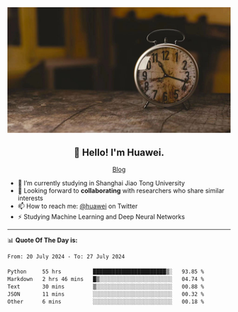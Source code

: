 <div align="center">
  <a href="https://github.com/JHW5981">
    <img src="./assets/background.jpg">
  </a>
</div>

<h2 align="center">👋 Hello! I'm Huawei.</h2>
<p align="center">
  <a href="https://blog.csdn.net/Edward__J?spm=1000.2115.3001.5343">Blog</a>
</p>


- 🔭 I’m currently studying in Shanghai Jiao Tong University
- 💬 Looking forward to **collaborating** with researchers who share similar interests
- 📫 How to reach me: [@huawei](https://twitter.com/yoohuaff) on Twitter
- ⚡ Studying Machine Learning and Deep Neural Networks

-------
📊 **Quote Of The Day is:**
<!--START_SECTION:waka-->

```txt
From: 20 July 2024 - To: 27 July 2024

Python     55 hrs          ███████████████████████▒░   93.85 %
Markdown   2 hrs 46 mins   █▒░░░░░░░░░░░░░░░░░░░░░░░   04.74 %
Text       30 mins         ▒░░░░░░░░░░░░░░░░░░░░░░░░   00.88 %
JSON       11 mins         ░░░░░░░░░░░░░░░░░░░░░░░░░   00.32 %
Other      6 mins          ░░░░░░░░░░░░░░░░░░░░░░░░░   00.18 %
```

<!--END_SECTION:waka-->
